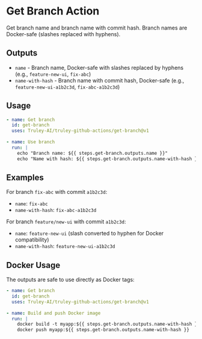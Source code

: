 # Get Branch Action

Get branch name and branch name with commit hash. Branch names are Docker-safe (slashes replaced with hyphens).

## Outputs

- `name` - Branch name, Docker-safe with slashes replaced by hyphens (e.g., `feature-new-ui`, `fix-abc`)
- `name-with-hash` - Branch name with commit hash, Docker-safe (e.g., `feature-new-ui-a1b2c3d`, `fix-abc-a1b2c3d`)

## Usage

```yaml
- name: Get branch
  id: get-branch
  uses: Truley-AI/truley-github-actions/get-branch@v1
  
- name: Use branch
  run: |
    echo "Branch name: ${{ steps.get-branch.outputs.name }}"
    echo "Name with hash: ${{ steps.get-branch.outputs.name-with-hash }}"
```

## Examples

For branch `fix-abc` with commit `a1b2c3d`:
- `name`: `fix-abc`
- `name-with-hash`: `fix-abc-a1b2c3d`

For branch `feature/new-ui` with commit `a1b2c3d`:
- `name`: `feature-new-ui` (slash converted to hyphen for Docker compatibility)
- `name-with-hash`: `feature-new-ui-a1b2c3d`

## Docker Usage

The outputs are safe to use directly as Docker tags:

```yaml
- name: Get branch
  id: get-branch
  uses: Truley-AI/truley-github-actions/get-branch@v1
  
- name: Build and push Docker image
  run: |
    docker build -t myapp:${{ steps.get-branch.outputs.name-with-hash }} .
    docker push myapp:${{ steps.get-branch.outputs.name-with-hash }}
```